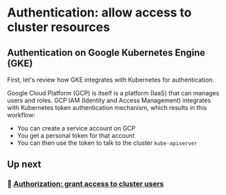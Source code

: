 # Authentication: allow access to cluster resources

## Authentication on Google Kubernetes Engine (GKE)

First, let's review how GKE integrates with Kubernetes for authentication.

Google Cloud Platform (GCP) is itself is a platform (IaaS) that can manages users and roles. GCP IAM (Identity and Access Management) integrates with Kubernetes token authentication mechanism, which results in this workflow:

- You can create a service account on GCP
- You get a personal token for that account
- You can then use the token to talk to the cluster `kube-apiserver`

## Up next

### 👤 [Authorization: grant access to cluster users](/labs/lab2/)
